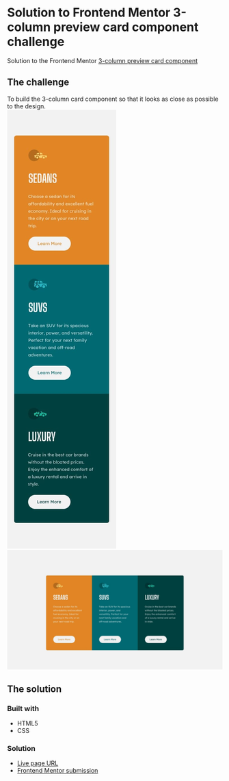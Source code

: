 # Solution to Frontend Mentor 3-column preview card component challenge
Solution to the Frontend Mentor [3-column preview card component](https://www.frontendmentor.io/challenges/3column-preview-card-component-pH92eAR2-)

## The challenge  
To build the 3-column card component so that it looks as close as possible to the design.  
![3-column card](./design/mobile-design.jpg)
![3-column card](./design/desktop-design.jpg)

## The solution  
### Built with  
* HTML5  
* CSS

### Solution 
* [Live page URL](https://laurahai.github.io/columns-card/)
* [Frontend Mentor submission](https://www.frontendmentor.io/solutions/responsive-cards-using-grid-bhX4GOrTyh)